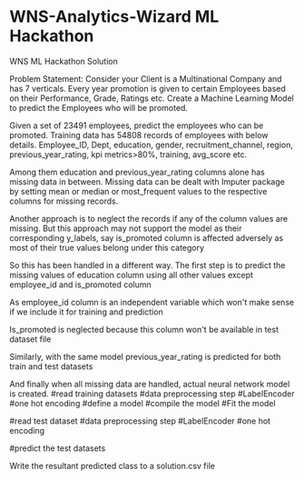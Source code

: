 # WNS-Analytics-Wizard ML Hackathon
WNS ML Hackathon Solution

Problem Statement: Consider your Client is a Multinational Company and has 7 verticals. Every year promotion is given to certain Employees based on their Performance, Grade, Ratings etc. Create a Machine Learning Model to predict the Employees who will be promoted.

Given a set of 23491 employees, predict the employees who can be promoted.
Training data has 54808 records of employees with below details. 
Employee_ID, Dept, education, gender, recruitment_channel, region, previous_year_rating, kpi metrics>80%, training, avg_score etc.

Among them education and previous_year_rating columns alone has missing data in between.
Missing data can be dealt with Imputer package by setting mean or median or most_frequent values to the respective columns for missing records.

Another approach is to neglect the records if any of the column values are missing. But this approach may not support the model as their corresponding y_labels, say is_promoted column is affected adversely as most of their true values belong under this category

So this has been handled in a different way. 
The first step is to predict the missing values of education column using all other values except employee_id and is_promoted column

As employee_id column is an independent variable which won't make sense if we include it for training and prediction

Is_promoted is neglected because this column won't be available in test dataset file

Similarly, with the same model previous_year_rating is predicted for both train and test datasets

And finally when all missing data are handled, actual neural network model is created.
#read training datasets
#data preprocessing step
#LabelEncoder
#one hot encoding
#define a model
#compile the model
#Fit the model 

#read test dataset
#data preprocessing step
#LabelEncoder
#one hot encoding

#predict the test datasets 

Write the resultant predicted class to a solution.csv file
